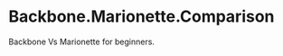 Backbone.Marionette.Comparison
==============================
Backbone Vs Marionette for beginners.
